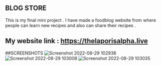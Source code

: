 ## BLOG STORE 
This is my final mini project . I have made a foodblog website from where people can learn new recipes and also can share their recipes .
## My website link : https://thelaporisalpha.live
##SCREENSHOTS
![Screenshot 2022-08-29 102938](https://user-images.githubusercontent.com/96695200/187126457-1d9fc0a9-118d-468f-bef5-1b69be884e16.png)
![Screenshot 2022-08-29 103008](https://user-images.githubusercontent.com/96695200/187126467-de2b21d6-cf55-41c5-9c75-f8bfd34c1862.png)
![Screenshot 2022-08-29 103035](https://user-images.githubusercontent.com/96695200/187126474-d928fa37-547f-43d9-84d0-f53760e0ddce.png)
